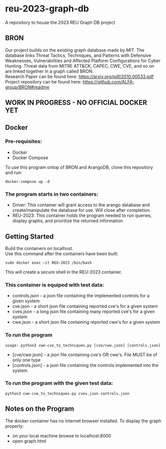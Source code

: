 # reu-2023-graph-db
A repository to house the 2023 REU Graph DB project

## BRON
Our project builds on the existing graph database made by MIT. The database links Threat Tactics, Techniques, and Patterns with Defensive Weaknesses, Vulnerabilities and Affected Platform Configurations for Cyber Hunting. Threat data from MITRE ATT&CK, CAPEC, CWE, CVE, and so on are linked together in a graph called BRON.\
Research Paper can be found here: https://arxiv.org/pdf/2010.00533.pdf \
Project repository can be found here: https://github.com/ALFA-group/BRON#readme

## WORK IN PROGRESS - NO OFFICIAL DOCKER YET
## Docker
### Pre-requisites:
- Docker
- Docker Compose

To use this program ontop of BRON and ArangoDB, clone this repository and run:

    docker-compose up -d 

### The program starts in two containers:
- Driver: This container will grant access to the arango database and create/manipulate the database for use. Will close after completion.
- REU-2023: This container holds the program needed to run queries, display graphs, and prioritize the returned information

## Getting Started
Build the containers on localhost.\
Use this command after the containers have been built: 
    
    sudo docker exec –it REU-2023 /bin/bash
This will create a secure shell in the REU-2023 container.

### This container is equiped with test data:
- controls.json - a json file containing the implemented controls for a given system
- cve.json - a short json file containing reported cve's for a given system
- cves.json - a long json file containing many reported cve's for a given system
- cwe.json - a short json file containing reported cwe's for a given system

### To run the program

    usage: python3 cwe-cve_to_techniques.py [cve/cwe.json] [controls.json]
- [cve/cwe.json] - a json file containing cve's OR cwe's. File MUST be of only one type
- [controls.json] - a json file containing the controls implemented into the system

### To run the program with the given test data: 

    python3 cwe-cve_to_techniques.py cves.json controls.json

## Notes on the Program
The docker container has no internet browser installed.
To display the graph properly:
- on your local machine browse to localhost:8000 
- open graph.html
